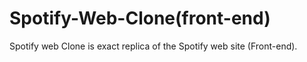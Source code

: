 # Spotify-Web-Clone(front-end)
Spotify web Clone is exact replica of the Spotify web site (Front-end).
